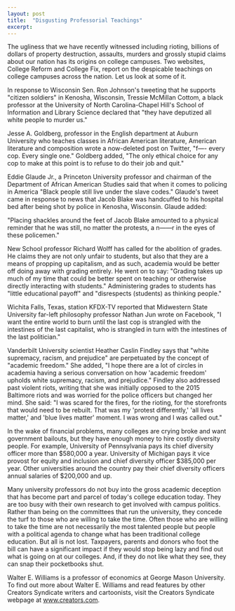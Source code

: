 ```yaml
---
layout: post
title:  "Disgusting Professorial Teachings"
excerpt:
---
```




The ugliness that we have recently witnessed including rioting, billions of dollars of property destruction, assaults, murders and grossly stupid claims about our nation has its origins on college campuses. Two websites, College Reform and College Fix, report on the despicable teachings on college campuses across the nation. Let us look at some of it.

In response to Wisconsin Sen. Ron Johnson's tweeting that he supports "citizen soldiers" in Kenosha, Wisconsin, Tressie McMillan Cottom, a black professor at the University of North Carolina-Chapel Hill's School of Information and Library Science declared that "they have deputized all white people to murder us." 

Jesse A. Goldberg, professor in the English department at Auburn University who teaches classes in African American literature, American literature and composition wrote a now-deleted post on Twitter, "f—- every cop. Every single one." Goldberg added, "The only ethical choice for any cop to make at this point is to refuse to do their job and quit."

Eddie Glaude Jr., a Princeton University professor and chairman of the Department of African American Studies said that when it comes to policing in America "Black people still live under the slave codes." Glaude's tweet came in response to news that Jacob Blake was handcuffed to his hospital bed after being shot by police in Kenosha, Wisconsin. Glaude added: 

"Placing shackles around the feet of Jacob Blake amounted to a physical reminder that he was still, no matter the protests, a n——r in the eyes of these policemen." 

New School professor Richard Wolff has called for the abolition of grades. He claims they are not only unfair to students, but also that they are a means of propping up capitalism, and as such, academia would be better off doing away with grading entirely. He went on to say: "Grading takes up much of my time that could be better spent on teaching or otherwise directly interacting with students." Administering grades to students has "little educational payoff" and "disrespects (students) as thinking people."

Wichita Falls, Texas, station KFDX-TV reported that Midwestern State University far-left philosophy professor Nathan Jun wrote on Facebook, "I want the entire world to burn until the last cop is strangled with the intestines of the last capitalist, who is strangled in turn with the intestines of the last politician." 

Vanderbilt University scientist Heather Caslin Findley says that "white supremacy, racism, and prejudice" are perpetuated by the concept of "academic freedom." She added, "I hope there are a lot of circles in academia having a serious conversation on how 'academic freedom' upholds white supremacy, racism, and prejudice." Findley also addressed past violent riots, writing that she was initially opposed to the 2015 Baltimore riots and was worried for the police officers but changed her mind. She said: "I was scared for the fires, for the rioting, for the storefronts that would need to be rebuilt. That was my 'protest differently,' 'all lives matter,' and 'blue lives matter' moment. I was wrong and I was called out." 

In the wake of financial problems, many colleges are crying broke and want government bailouts, but they have enough money to hire costly diversity people. For example, University of Pennsylvania pays its chief diversity officer more than $580,000 a year. University of Michigan pays it vice provost for equity and inclusion and chief diversity officer $385,000 per year. Other universities around the country pay their chief diversity officers annual salaries of $200,000 and up.

Many university professors do not buy into the gross academic deception that has become part and parcel of today's college education today. They are too busy with their own research to get involved with campus politics. Rather than being on the committees that run the university, they concede the turf to those who are willing to take the time. Often those who are willing to take the time are not necessarily the most talented people but people with a political agenda to change what has been traditional college education. But all is not lost. Taxpayers, parents and donors who foot the bill can have a significant impact if they would stop being lazy and find out what is going on at our colleges. And, if they do not like what they see, they can snap their pocketbooks shut.

Walter E. Williams is a professor of economics at George Mason University. To find out more about Walter E. Williams and read features by other Creators Syndicate writers and cartoonists, visit the Creators Syndicate webpage at www.creators.com.
